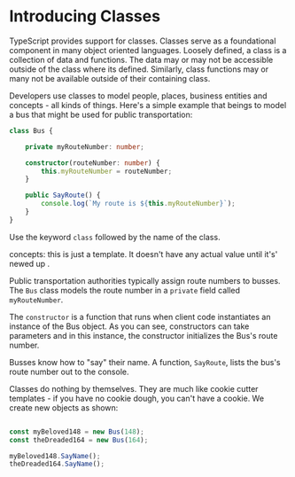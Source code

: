 # Introducing Classes

TypeScript provides support for classes. Classes serve as a foundational component in many object oriented languages. Loosely defined, a class is a collection of data and functions. The data may or may not be accessible outside of the class where its defined. Similarly, class functions may or many not be available outside of their containing class. 

Developers use classes to model people, places, business entities and concepts - all kinds of things. Here's a simple example that beings to model a bus that might be used for public transportation:

```TypeScript
class Bus {

    private myRouteNumber: number;

    constructor(routeNumber: number) {
        this.myRouteNumber = routeNumber;
    }

    public SayRoute() {
        console.log(`My route is ${this.myRouteNumber}`);
    }
}
```

Use the keyword `class` followed by the name of the class. 

concepts: this is just a template. It doesn't have any actual value until it's' newed up .

Public transportation authorities typically assign route numbers to busses. The `Bus` class models the route number in a `private` field called `myRouteNumber`. 

The `constructor` is a function that runs when client code instantiates an instance of the  Bus object. As you can see, constructors can take parameters and in this instance, the constructor initializes the Bus's route number.

Busses know how to "say" their name. A function, `SayRoute`, lists the bus's route number out to the console.

Classes do nothing by themselves. They are much like cookie cutter templates - if you have no cookie dough, you can't have a cookie. We create new objects as shown:

```TypeScript

const myBeloved148 = new Bus(148);
const theDreaded164 = new Bus(164);

myBeloved148.SayName();
theDreaded164.SayName();
```

